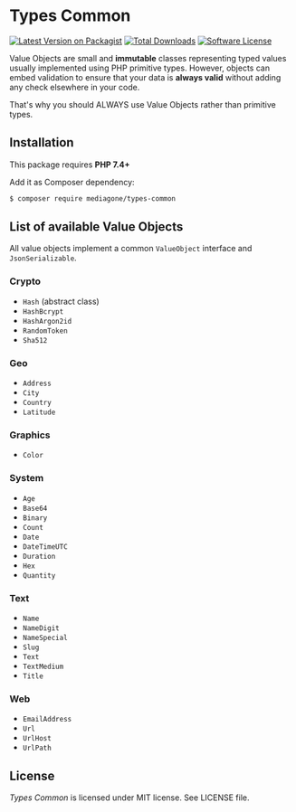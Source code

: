 # Types Common

[![Latest Version on Packagist][ico-version]][link-packagist]
[![Total Downloads][ico-downloads]][link-downloads]
[![Software License][ico-license]](LICENSE)

Value Objects are small and **immutable** classes representing typed values usually implemented using PHP primitive types. However, objects can embed validation to ensure that your data is **always valid** without adding any check elsewhere in your code.

That's why you should ALWAYS use Value Objects rather than primitive types.


## Installation
This package requires **PHP 7.4+**

Add it as Composer dependency:
```sh
$ composer require mediagone/types-common
```


## List of available Value Objects

All value objects implement a common `ValueObject` interface and `JsonSerializable`. 

### Crypto
- `Hash` (abstract class)
- `HashBcrypt`
- `HashArgon2id`
- `RandomToken`
- `Sha512`


### Geo
- `Address`
- `City`
- `Country`
- `Latitude`

### Graphics
- `Color`

### System
- `Age`
- `Base64`
- `Binary`
- `Count`
- `Date`
- `DateTimeUTC`
- `Duration`
- `Hex`
- `Quantity`

### Text
- `Name`
- `NameDigit`
- `NameSpecial`
- `Slug`
- `Text`
- `TextMedium`
- `Title`

### Web
- `EmailAddress`
- `Url`
- `UrlHost`
- `UrlPath`


## License

_Types Common_ is licensed under MIT license. See LICENSE file.



[ico-license]: https://img.shields.io/badge/license-MIT-brightgreen.svg
[ico-version]: https://img.shields.io/packagist/v/mediagone/types-common.svg
[ico-downloads]: https://img.shields.io/packagist/dt/mediagone/types-common.svg

[link-packagist]: https://packagist.org/packages/mediagone/types-common
[link-downloads]: https://packagist.org/packages/mediagone/types-common
